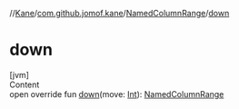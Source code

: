 //[Kane](../../index.md)/[com.github.jomof.kane](../index.md)/[NamedColumnRange](index.md)/[down](down.md)



# down  
[jvm]  
Content  
open override fun [down](down.md)(move: [Int](https://kotlinlang.org/api/latest/jvm/stdlib/kotlin/-int/index.html)): [NamedColumnRange](index.md)  



